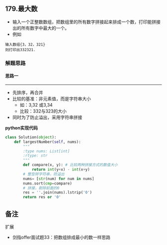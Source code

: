 ## 179.最大数
- 输入一个正整数数组，把数组里的所有数字拼接起来排成一个数，打印能拼接出的所有数字中最大的一个。
- 例如
```
输入数组{3，32，321}
则打印出332321.
```
### 解题思路
#### 思路一
****
- 先排序，再合并
- 比较的基准：非元素值，而是字符串大小
   - 如：3,32  或3,34
   - 比较：332与323的大小
- 同时为了防止溢出，采用字符串拼接

**python实现代码**
```python
class Solution(object):
    def largestNumber(self, nums):
        """
        :type nums: List[int]
        :rtype: str
        """
        def compare(x, y): # 比较两种拼接方式的数值大小
            return int(y+x) - int(x+y)
        # 整型转字符串，防溢出
        nums= [str(num) for num in nums]
        nums.sort(cmp=compare)
        # 拼接，剔除前面的0
        res = ''.join(nums).lstrip('0')
        return res or '0'
```

## 备注
扩展
- 剑指offer面试题33：把数组排成最小的数一样思路
